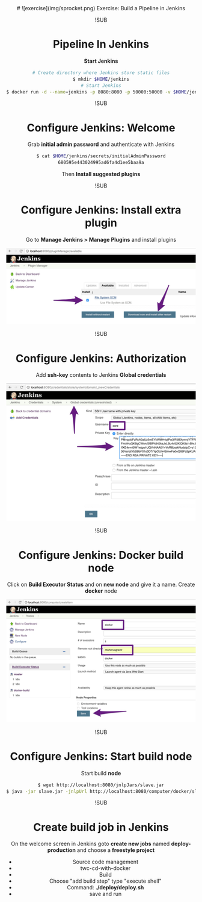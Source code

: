 <!-- .slide: data-background="#64217E" -->
<center>
# ![exercise](img/sprocket.png) <!-- .element: style="width: 10%; height: auto;" class="noborder" --> Exercise: Build a Pipeline in Jenkins

!SUB
# Pipeline In Jenkins

**Start Jenkins**

```bash
# Create directory where Jenkins store static files
$ mkdir $HOME/jenkins
# Start Jenkins
$ docker run -d --name=jenkins -p 8080:8080 -p 50000:50000 -v $HOME/jenkins:/var/jenkins_home --env JAVA_OPTS="-Xmx2024m" jenkins
```

!SUB
# Configure Jenkins: Welcome

Grab **initial admin password** and authenticate with Jenkins

```bash
$ cat $HOME/jenkins/secrets/initialAdminPassword
680595e443024995ad6fa4d1ee5baa9a
```

Then **Install suggested plugins**

!SUB
# Configure Jenkins: Install extra plugin

Go to **Manage Jenkins > Manage Plugins** and install plugins

![exercise](img/file-system.jpg) <!-- .element: style="width: 60%; height: auto;" class="noborder" -->

!SUB
# Configure Jenkins: Authorization

Add **ssh-key** contents to Jenkins **Global credentials**

![exercise](img/credentials-jenkins.jpg) <!-- .element: style="width: 60%; height: auto;" class="noborder" -->   

!SUB
# Configure Jenkins: Docker build node

Click on **Build Executor Status** and on **new node** and give it a name. Create **docker** node

![exercise](img/new-node.jpg) <!-- .element: style="width: 60%; height: auto;" class="noborder" -->   

!SUB
# Configure Jenkins: Start build node

Start build **node**
```bash
$ wget http://localhost:8080/jnlpJars/slave.jar
$ java -jar slave.jar -jnlpUrl http://localhost:8080/computer/docker/slave-agent.jnlp -secret [GRAB_SECRET_FROM_SCREEN]
```

!SUB
# Create build job in Jenkins

On the welcome screen in Jenkins goto **create new jobs** named **deploy-production** and choose a **freestyle project**

- Source code management
 - twc-cd-with-docker
- Build
 - Choose "add build step" type "execute shell"
 - Command: **./deploy/deploy.sh**
- save and run
